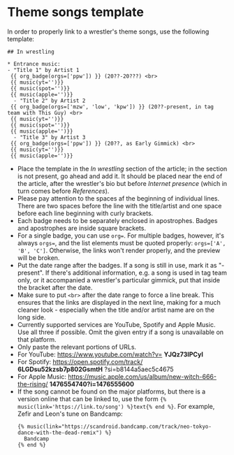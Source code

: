 # Theme songs template

In order to properly link to a wrestler's theme songs, use the following template:

```
## In wrestling

* Entrance music:
- "Title 1" by Artist 1
 {{ org_badge(orgs=['ppw']) }} (20??-20???) <br>
 {{ music(yt='')}}
 {{ music(spot='')}}
 {{ music(apple='')}}
  - "Title 2" by Artist 2
 {{ org_badge(orgs=['mzw', 'low', 'kpw']) }} (20??-present, in tag team with This Guy) <br>
 {{ music(yt='')}}
 {{ music(spot='')}}
 {{ music(apple='')}}
  - "Title 3" by Artist 3
 {{ org_badge(orgs=['ppw']) }} (20??, as Early Gimmick) <br>
 {{ music(yt='')}}
 {{ music(apple='')}}
```

* Place the template in the _In wrestling_ section of the article; in the section is not present, go ahead and add it. It should be placed near the end of the article, after the wrestler's bio but before _Internet presence_ (which in turn comes before _References_).
* Please pay attention to the spaces af the beginning of individual lines. There are two spaces before the line with the title/artist and one space before each line beginning with curly brackets.
* Each badge needs to be separately enclosed in apostrophes. Badges and apostrophes are inside square brackets.
* For a single badge, you can use ```org=```. For multiple badges, however, it's always ```orgs=```, and the list elements must be quoted properly: `orgs=['A', 'B', 'C']`.  Otherwise, the links won't render properly, and the preview will be broken.
* Put the date range after the badges. If a song is still in use, mark it as "-present". If there's additional information, e.g. a song is used in tag team only, or it accompanied a wrestler's particular gimmick, put that inside the bracket after the date.
* Make sure to put ```<br>``` after the date range to force a line break. This ensures that the links are displayed in the next line, making for a much cleaner look - especially when the title and/or artist name are on the long side.
* Currently supported services are YouTube, Spotify and Apple Music. Use all three if possible. Omit the given entry if a song is unavailable on that platform.
* Only paste the relevant portions of URLs.
* For YouTube: https://www.youtube.com/watch?v= **YJQz73IPCyI**
* For Spotify: https://open.spotify.com/track/ **6LGDsu52kzsb7p802GsmtH** ?si=b8144a5aec5c4675
* For Apple Music: https://music.apple.com/us/album/new-witch-666-the-rising/ **1476554740?i=1476555600**
* If the song cannot be found on the major platforms, but there is a version online that can be linked to, use the form `{% music(link='https://link.to/song') %}text{% end %}`.
  For example, Zefir and Leon's tune on Bandcamp:
  ```
  {% music(link="https://scandroid.bandcamp.com/track/neo-tokyo-dance-with-the-dead-remix") %}
    Bandcamp
  {% end %}
  ```
